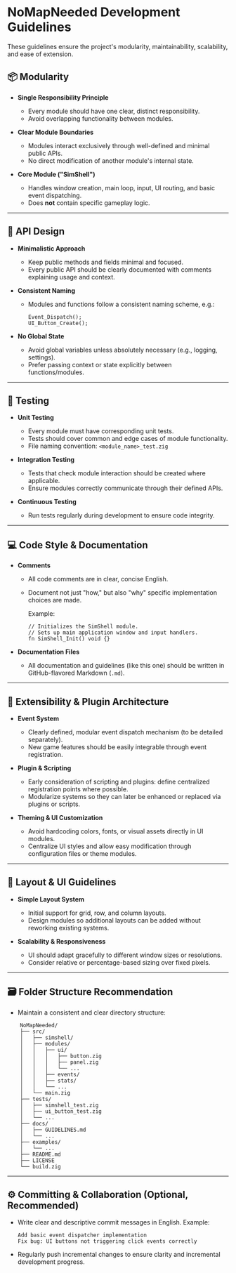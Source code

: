 # NoMapNeeded Development Guidelines

These guidelines ensure the project's modularity, maintainability, scalability, and ease of extension.

## 📦 Modularity

- **Single Responsibility Principle**
  - Every module should have one clear, distinct responsibility.
  - Avoid overlapping functionality between modules.

- **Clear Module Boundaries**
  - Modules interact exclusively through well-defined and minimal public APIs.
  - No direct modification of another module's internal state.

- **Core Module ("SimShell")**
  - Handles window creation, main loop, input, UI routing, and basic event dispatching.
  - Does **not** contain specific gameplay logic.

---

## 🔌 API Design

- **Minimalistic Approach**
  - Keep public methods and fields minimal and focused.
  - Every public API should be clearly documented with comments explaining usage and context.

- **Consistent Naming**
  - Modules and functions follow a consistent naming scheme, e.g.:
    ```zig
    Event_Dispatch();
    UI_Button_Create();
    ```

- **No Global State**
  - Avoid global variables unless absolutely necessary (e.g., logging, settings).
  - Prefer passing context or state explicitly between functions/modules.

---

## 🧪 Testing

- **Unit Testing**
  - Every module must have corresponding unit tests.
  - Tests should cover common and edge cases of module functionality.
  - File naming convention: `<module_name>_test.zig`

- **Integration Testing**
  - Tests that check module interaction should be created where applicable.
  - Ensure modules correctly communicate through their defined APIs.

- **Continuous Testing**
  - Run tests regularly during development to ensure code integrity.

---

## 💻 Code Style & Documentation

- **Comments**
  - All code comments are in clear, concise English.
  - Document not just "how," but also "why" specific implementation choices are made.

    Example:
    ```zig
    // Initializes the SimShell module.
    // Sets up main application window and input handlers.
    fn SimShell_Init() void {}
    ```
  
- **Documentation Files**
  - All documentation and guidelines (like this one) should be written in GitHub-flavored Markdown (`.md`).

---

## 🔧 Extensibility & Plugin Architecture

- **Event System**
  - Clearly defined, modular event dispatch mechanism (to be detailed separately).
  - New game features should be easily integrable through event registration.

- **Plugin & Scripting**
  - Early consideration of scripting and plugins: define centralized registration points where possible.
  - Modularize systems so they can later be enhanced or replaced via plugins or scripts.

- **Theming & UI Customization**
  - Avoid hardcoding colors, fonts, or visual assets directly in UI modules.
  - Centralize UI styles and allow easy modification through configuration files or theme modules.

---

## 📐 Layout & UI Guidelines

- **Simple Layout System**
  - Initial support for grid, row, and column layouts.
  - Design modules so additional layouts can be added without reworking existing systems.

- **Scalability & Responsiveness**
  - UI should adapt gracefully to different window sizes or resolutions.
  - Consider relative or percentage-based sizing over fixed pixels.

---

## 🗃️ Folder Structure Recommendation

- Maintain a consistent and clear directory structure:
```plaintext
    NoMapNeeded/
    ├── src/
    │   ├── simshell/
    │   ├── modules/
    │   │   ├── ui/
    │   │   │   ├── button.zig
    │   │   │   ├── panel.zig
    │   │   │   └── ...
    │   │   ├── events/
    │   │   ├── stats/
    │   │   └── ...
    │   └── main.zig
    ├── tests/
    │   ├── simshell_test.zig
    │   ├── ui_button_test.zig
    │   └── ...
    ├── docs/
    │   ├── GUIDELINES.md
    │   └── ...
    ├── examples/
    │   └── ...
    ├── README.md
    ├── LICENSE
    └── build.zig
```
---

## ⚙️ Committing & Collaboration (Optional, Recommended)

- Write clear and descriptive commit messages in English.
    Example:
    ```arduino
    Add basic event dispatcher implementation
    Fix bug: UI buttons not triggering click events correctly
    ```
- Regularly push incremental changes to ensure clarity and incremental development progress.